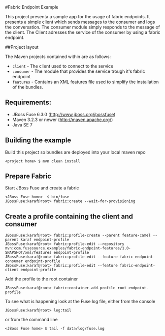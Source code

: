 #Fabric Endpoint Example

This project presenta a sample app for the usage of fabric endpoints. It presents a simple client which sends messages 
to the consumer and logs the conversation. The consumer module simply responds to the message of the client. The Client 
adresses the service of the consumer by using a fabric endpoint.

##Project layout

The Maven projects contained within are as follows:

* `client` - The client used to connect to the service
* `consumer` - The module that provides the service trough it's fabric endpoint
* `features` - Contains an XML features file used to simplify the installation of the bundles.

## Requirements:

* JBoss Fuse 6.3.0 (http://www.jboss.org/jbossfuse)
* Maven 3.2.3 or newer (http://maven.apache.org/)
* Java SE 7

## Building the example

Build this project so bundles are deployed into your local maven repo

    <project home> $ mvn clean install

## Prepare Fabric

Start JBoss Fuse and create a fabric

    <JBoss Fuse home>  $ bin/fuse
    JBossFuse:karaf@root> fabric:create --wait-for-provisioning 
    

## Create a profile containing the client and consumer

    JBossFuse:karaf@root> fabric:profile-create --parent feature-camel --parent karaf endpoint-profile
    JBossFuse:karaf@root> fabric:profile-edit --repository mvn:com.fusesource.examples/fabric-endpoint-features/1.0-SNAPSHOT/xml/features endpoint-profile 
    JBossFuse:karaf@root> fabric:profile-edit --feature fabric-endpoint-consumer endpoint-profile
    JBossFuse:karaf@root> fabric:profile-edit --feature fabric-endpoint-client endpoint-profile
    
Add the profile to the root container

    JBossFuse:karaf@root> fabric:container-add-profile root endpoint-profile
 
To see what is happening look at the Fuse log file, either from the console

    JBossFuse:karaf@root> log:tail

   or from the command line

    <JBoss Fuse home> $ tail -f data/log/fuse.log
